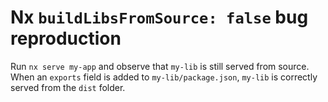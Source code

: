 # Nx `buildLibsFromSource: false` bug reproduction

Run `nx serve my-app` and observe that `my-lib` is still served from source.
When an `exports` field is added to `my-lib/package.json`, `my-lib` is correctly served from the `dist` folder.